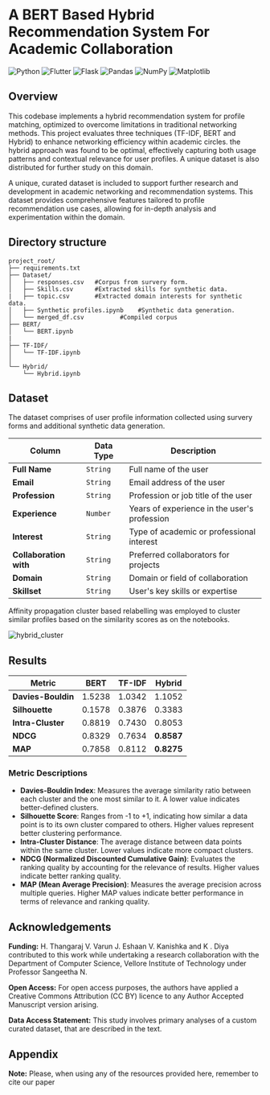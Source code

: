 
# A BERT Based Hybrid Recommendation System For Academic Collaboration

![Python](https://img.shields.io/badge/python-3670A0?style=for-the-badge&logo=python&logoColor=ffdd54)
![Flutter](https://img.shields.io/badge/Flutter-%2302569B.svg?style=for-the-badge&logo=Flutter&logoColor=white)
![Flask](https://img.shields.io/badge/flask-%23000.svg?style=for-the-badge&logo=flask&logoColor=white)
![Pandas](https://img.shields.io/badge/pandas-%23150458.svg?style=for-the-badge&logo=pandas&logoColor=white)
![NumPy](https://img.shields.io/badge/numpy-%23013243.svg?style=for-the-badge&logo=numpy&logoColor=white)
![Matplotlib](https://img.shields.io/badge/Matplotlib-%23ffffff.svg?style=for-the-badge&logo=Matplotlib&logoColor=black)

## Overview
This codebase implements a hybrid recommendation system for profile matching, optimized to overcome limitations in traditional networking methods. This project evaluates three techniques (TF-IDF, BERT and Hybrid) to enhance networking efficiency within academic circles. the hybrid approach was found to be optimal, effectively capturing both usage patterns and contextual relevance for user profiles. A unique dataset is also distributed for further study on this domain.


A unique, curated dataset is included to support further research and development in academic networking and recommendation systems. This dataset provides comprehensive features tailored to profile recommendation use cases, allowing for in-depth analysis and experimentation within the domain.








## Directory structure

```
project_root/
├── requirements.txt
├── Dataset/
│   ├── responses.csv   #Corpus from survery form.
│   ├── Skills.csv      #Extracted skills for synthetic data.
|   ├── topic.csv       #Extracted domain interests for synthetic data.
│   ├── Synthetic profiles.ipynb    #Synthetic data generation.
│   └── merged_df.csv          #Compiled corpus
├── BERT/
│   └── BERT.ipynb
|
├── TF-IDF/
│   └── TF-IDF.ipynb
│
└── Hybrid/
    └── Hybrid.ipynb
```




## Dataset

The dataset comprises of user profile information collected using survery forms and additional synthetic data generation.

| Column            | Data Type | Description                                   |
|-------------------|-----------|-----------------------------------------------|
| **Full Name**         | `String`    | Full name of the user                         |
| **Email**             | `String`    | Email address of the user                     |
| **Profession**        | `String`    | Profession or job title of the user           |
| **Experience**        | `Number`    | Years of experience in the user's profession  |
| **Interest**          | `String`    | Type of academic or professional interest     |
| **Collaboration with**| `String`    | Preferred collaborators for projects          |
| **Domain**            | `String`    | Domain or field of collaboration              |
| **Skillset**          | `String`    | User's key skills or expertise     

Affinity propagation cluster based relabelling was employed to cluster similar profiles based on the similarity scores as on the notebooks. 

![hybrid_cluster](https://github.com/user-attachments/assets/0f276071-8713-440e-a422-ef80e8f3f15b)


## Results

| Metric            | BERT     | TF-IDF   | Hybrid  |
|-------------------|----------|----------|---------|
| **Davies-Bouldin**   | 1.5238   | 1.0342   | 1.1052  |
| **Silhouette**       | 0.1578   | 0.3876   | 0.3383  |
| **Intra-Cluster**    | 0.8819   | 0.7430   | 0.8053  |
| **NDCG**             | 0.8329   | 0.7634   | **0.8587**  |
| **MAP**              | 0.7858   | 0.8112   | **0.8275**  |

### Metric Descriptions

- **Davies-Bouldin Index**: Measures the average similarity ratio between each cluster and the one most similar to it. A lower value indicates better-defined clusters.
- **Silhouette Score**: Ranges from -1 to +1, indicating how similar a data point is to its own cluster compared to others. Higher values represent better clustering performance.
- **Intra-Cluster Distance**: The average distance between data points within the same cluster. Lower values indicate more compact clusters.
- **NDCG (Normalized Discounted Cumulative Gain)**: Evaluates the ranking quality by accounting for the relevance of results. Higher values indicate better ranking quality.
- **MAP (Mean Average Precision)**: Measures the average precision across multiple queries. Higher MAP values indicate better performance in terms of relevance and ranking quality.
## Acknowledgements

**Funding:** H. Thangaraj V. Varun J. Eshaan V. Kanishka and K . Diya
contributed to this work while undertaking a research collaboration with the Department of Computer Science, Vellore Institute of Technology under Professor Sangeetha N.

**Open Access:** For open access purposes, the authors have applied a Creative Commons Attribution (CC BY) licence to any Author Accepted
Manuscript version arising.

**Data Access Statement:** This study involves primary analyses of a custom curated dataset, that are described in the text.


## Appendix

**Note:** Please, when using any of the resources provided here, remember to cite our paper

